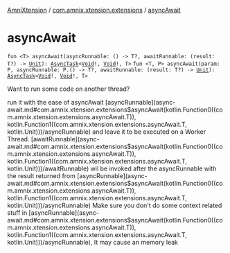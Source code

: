 [AmniXtension](../index.md) / [com.amnix.xtension.extensions](index.md) / [asyncAwait](./async-await.md)

# asyncAwait

`fun <T> asyncAwait(asyncRunnable: () -> T?, awaitRunnable: (result: T?) -> `[`Unit`](https://kotlinlang.org/api/latest/jvm/stdlib/kotlin/-unit/index.html)`): `[`AsyncTask`](https://developer.android.com/reference/android/os/AsyncTask.html)`<`[`Void`](https://docs.oracle.com/javase/6/docs/api/java/lang/Void.html)`!, `[`Void`](https://docs.oracle.com/javase/6/docs/api/java/lang/Void.html)`!, T>`
`fun <T, P> asyncAwait(param: P, asyncRunnable: P.() -> T?, awaitRunnable: (result: T?) -> `[`Unit`](https://kotlinlang.org/api/latest/jvm/stdlib/kotlin/-unit/index.html)`): `[`AsyncTask`](https://developer.android.com/reference/android/os/AsyncTask.html)`<`[`Void`](https://docs.oracle.com/javase/6/docs/api/java/lang/Void.html)`!, `[`Void`](https://docs.oracle.com/javase/6/docs/api/java/lang/Void.html)`!, T>`

Want to run some code on another thread?

run it with the ease of asyncAwait [asyncRunnable](async-await.md#com.amnix.xtension.extensions$asyncAwait(kotlin.Function0((com.amnix.xtension.extensions.asyncAwait.T)), kotlin.Function1((com.amnix.xtension.extensions.asyncAwait.T, kotlin.Unit)))/asyncRunnable) and leave it to be executed on a Worker Thread. [awaitRunnable](async-await.md#com.amnix.xtension.extensions$asyncAwait(kotlin.Function0((com.amnix.xtension.extensions.asyncAwait.T)), kotlin.Function1((com.amnix.xtension.extensions.asyncAwait.T, kotlin.Unit)))/awaitRunnable) wil be invoked after the asyncRunnable with the result returned from [asyncRunnable](async-await.md#com.amnix.xtension.extensions$asyncAwait(kotlin.Function0((com.amnix.xtension.extensions.asyncAwait.T)), kotlin.Function1((com.amnix.xtension.extensions.asyncAwait.T, kotlin.Unit)))/asyncRunnable)
Make sure you don't do some context related stuff in [asyncRunnable](async-await.md#com.amnix.xtension.extensions$asyncAwait(kotlin.Function0((com.amnix.xtension.extensions.asyncAwait.T)), kotlin.Function1((com.amnix.xtension.extensions.asyncAwait.T, kotlin.Unit)))/asyncRunnable), It may cause an memory leak

